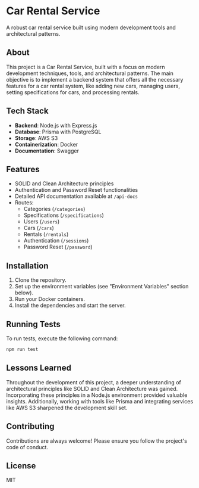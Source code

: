 # Car Rental Service

A robust car rental service built using modern development tools and architectural patterns.

## About

This project is a Car Rental Service, built with a focus on modern development techniques, tools, and architectural patterns. The main objective is to implement a backend system that offers all the necessary features for a car rental system, like adding new cars, managing users, setting specifications for cars, and processing rentals.

## Tech Stack

- **Backend**: Node.js with Express.js
- **Database**: Prisma with PostgreSQL
- **Storage**: AWS S3
- **Containerization**: Docker
- **Documentation**: Swagger

## Features

- SOLID and Clean Architecture principles
- Authentication and Password Reset functionalities
- Detailed API documentation available at `/api-docs`
- Routes:
  - Categories (`/categories`)
  - Specifications (`/specifications`)
  - Users (`/users`)
  - Cars (`/cars`)
  - Rentals (`/rentals`)
  - Authentication (`/sessions`)
  - Password Reset (`/password`)

## Installation

1. Clone the repository.
2. Set up the environment variables (see "Environment Variables" section below).
3. Run your Docker containers.
4. Install the dependencies and start the server.

## Running Tests

To run tests, execute the following command:

```bash
npm run test
```

## Lessons Learned

Throughout the development of this project, a deeper understanding of architectural principles like SOLID and Clean Architecture was gained. Incorporating these principles in a Node.js environment provided valuable insights. Additionally, working with tools like Prisma and integrating services like AWS S3 sharpened the development skill set.

## Contributing

Contributions are always welcome! Please ensure you follow the project's code of conduct.

## License

MIT
